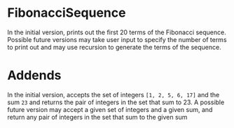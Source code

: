 # FibonacciSequence
In the initial version, prints out the first 20 terms of the Fibonacci sequence. Possible future versions may take user input to specify the number of terms to print out and may use recursion to generate the terms of the sequence.
# Addends
In the initial version, accepts the set of integers `[1, 2, 5, 6, 17]` and the sum `23` and returns the pair of integers in the set that sum to 23. A possible future version may accept a given set of integers and a given sum, and return any pair of integers in the set that sum to the given sum
